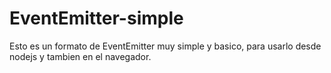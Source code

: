 # EventEmitter-simple
Esto es un formato de EventEmitter muy simple y basico, para usarlo desde nodejs y tambien en el navegador.
